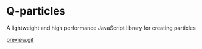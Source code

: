 # Q-particles
A lightweight and high performance JavaScript library for creating particles

[preview.gif](http://77wdm6.com1.z0.glb.clouddn.com/preview.gif)